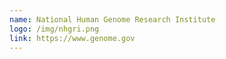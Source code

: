 ```yaml
---
name: National Human Genome Research Institute
logo: /img/nhgri.png
link: https://www.genome.gov
---
```

